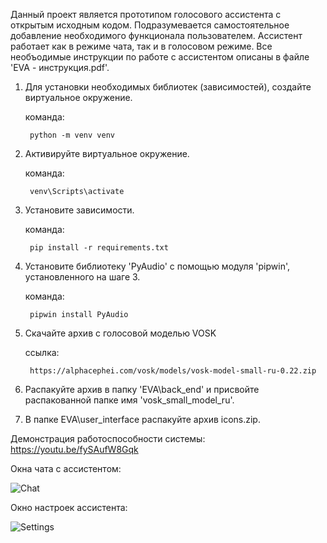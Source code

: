 Данный проект является прототипом голосового ассистента с открытым исходным кодом. Подразумевается самостоятельное добавление необходимого функционала пользователем. Ассистент работает как в режиме чата, так и в голосовом режиме.
Все необъодимые инструкции по работе с ассистентом описаны в файле 'EVA - инструкция.pdf'. 


1) Для установки необходимых библиотек (зависимостей), создайте виртуальное окружение.
    
    команда:
        
        python -m venv venv
2) Активируйте виртуальное окружение.
    
    команда:
    
        venv\Scripts\activate
3) Установите зависимости.
    
    команда:
        
        pip install -r requirements.txt
4) Установите библиотеку 'PyAudio' с помощью модуля 'pipwin', установленного на шаге 3.
    
    команда:
        
        pipwin install PyAudio
5) Скачайте архив с голосовой моделью VOSK
    
    ссылка: 
        
        https://alphacephei.com/vosk/models/vosk-model-small-ru-0.22.zip
6) Распакуйте архив в папку 'EVA\back_end' и присвойте распакованной папке имя 'vosk_small_model_ru'.
7) В папке EVA\user_interface распакуйте архив icons.zip.


Демонстрация работоспособности системы: https://youtu.be/fySAufW8Gqk


Окна чата с ассистентом:

![Chat](https://user-images.githubusercontent.com/78261302/176164380-f3a2d487-c74c-4ef4-bfc3-d7015e50c522.png)

Окно настроек ассистента:

![Settings](https://user-images.githubusercontent.com/78261302/176164386-ec65c9df-4b6f-4dd6-befc-89456d153715.png)
